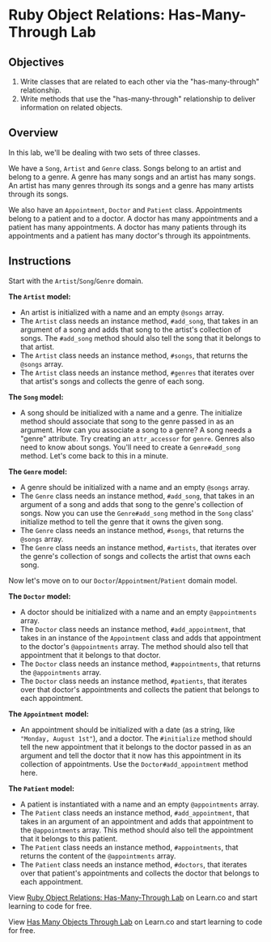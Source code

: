 
# Ruby Object Relations: Has-Many-Through Lab

## Objectives

1. Write classes that are related to each other via the "has-many-through" relationship.
2. Write methods that use the "has-many-through" relationship to deliver information on related objects.

## Overview

In this lab, we'll be dealing with two sets of three classes.

We have a `Song`, `Artist` and `Genre` class. Songs belong to an artist and belong to a genre. A genre has many songs and an artist has many songs. An artist has many genres through its songs and a genre has many artists through its songs.

We also have an `Appointment`, `Doctor` and `Patient` class. Appointments belong to a patient and to a doctor. A doctor has many appointments and a patient has many appointments. A doctor has many patients through its appointments and a patient has many doctor's through its appointments.

## Instructions

Start with the `Artist`/`Song`/`Genre` domain.

**The `Artist` model:**

* An artist is initialized with a name and an empty `@songs` array.
* The `Artist` class needs an instance method, `#add_song`, that takes in an argument of a song and adds that song to the artist's collection of songs. The `#add_song` method should also tell the song that it belongs to that artist.
* The `Artist` class needs an instance method, `#songs`, that returns the `@songs` array.
* The `Artist` class needs an instance method, `#genres` that iterates over that artist's songs and collects the genre of each song.

**The `Song` model:**

* A song should be initialized with a name and a genre. The initialize method should associate that song to the genre passed in as an argument. How can you associate a song to a genre? A song needs a "genre" attribute. Try creating an `attr_accessor` for `genre`. Genres also need to know about songs. You'll need to create a `Genre#add_song` method. Let's come back to this in a minute.  


**The `Genre` model:**

* A genre should be initialized with a name and an empty `@songs` array.
* The `Genre` class needs an instance method, `#add_song`, that takes in an argument of a song and adds that song to the genre's collection of songs. Now you can use the `Genre#add_song` method in the `Song` class' initialize method to tell the genre that it owns the given song.
* The `Genre` class needs an instance method, `#songs`, that returns the `@songs` array.
* The `Genre` class needs an instance method, `#artists`, that iterates over the genre's collection of songs and collects the artist that owns each song.

Now let's move on to our `Doctor`/`Appointment`/`Patient` domain model.

**The `Doctor` model:**

* A doctor should be initialized with a name and an empty `@appointments` array.
* The `Doctor` class needs an instance method, `#add_appointment`, that takes in an instance of the `Appointment` class and adds that appointment to the doctor's `@appointments` array. The method should also tell that appointment that it belongs to that doctor.
* The `Doctor` class needs an instance method, `#appointments`, that returns the `@appointments` array.
* The `Doctor` class needs an instance method, `#patients`, that iterates over that doctor's appointments and collects the patient that belongs to each appointment.

**The `Appointment` model:**

* An appointment should be initialized with a date (as a string, like `"Monday, August 1st"`), and a doctor. The `#initialize` method should tell the new appointment that it belongs to the doctor passed in as an argument and tell the doctor that it now has this appointment in its collection of appointments. Use the `Doctor#add_appointment` method here.

**The `Patient` model:**

* A patient is instantiated with a name and an empty `@appointments` array.
* The `Patient` class needs an instance method, `#add_appointment`, that takes in an argument of an appointment and adds that appointment to the `@appointments` array. This method should also tell the appointment that it belongs to this patient.
* The `Patient` class needs an instance method, `#appointments`, that returns the content of the `@appointments` array.
* The `Patient` class needs an instance method, `#doctors`, that iterates over that patient's appointments and collects the doctor that belongs to each appointment. 

<p data-visibility='hidden'>View <a href='https://learn.co/lessons/ruby-objects-has-many-through-lab' title='Ruby Object Relations: Has-Many-Through Lab'>Ruby Object Relations: Has-Many-Through Lab</a> on Learn.co and start learning to code for free.</p>

<p class='util--hide'>View <a href='https://learn.co/lessons/ruby-objects-has-many-through-lab'>Has Many Objects Through Lab</a> on Learn.co and start learning to code for free.</p>
